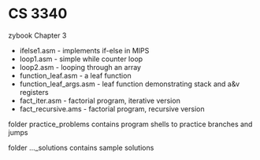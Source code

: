 # CS 3340

zybook Chapter 3

* ifelse1.asm - implements if-else in MIPS
* loop1.asm - simple while counter loop
* loop2.asm - looping through an array
* function_leaf.asm - a leaf function
* function_leaf_args.asm - leaf function demonstrating stack and a&v registers
* fact_iter.asm - factorial program, iterative version
* fact_recursive.ams - factorial program, recursive version

folder practice_problems contains program shells to practice branches and jumps

folder ..._solutions contains sample solutions

